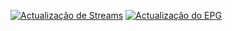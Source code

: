 [![Actualização de Streams](https://github.com/Corvisier/iptv_streams/actions/workflows/streams.yml/badge.svg)](https://github.com/Corvisier/iptv_streams/actions/workflows/streams.yml)
[![Actualização do EPG](https://github.com/Corvisier/iptv_streams/actions/workflows/epg.yml/badge.svg)](https://github.com/Corvisier/iptv_streams/actions/workflows/epg.yml)
